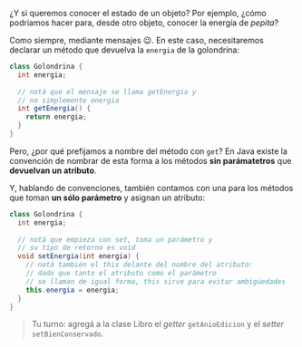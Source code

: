 ¿Y si queremos conocer el estado de un objeto? Por ejemplo, ¿cómo podríamos hacer para, desde otro objeto, conocer la energía de  _pepita_?

Como siempre, mediante mensajes :wink:. En este caso, necesitaremos declarar un método que devuelva la `energia` de la golondrina:

```java
class Golondrina {
  int energia;
  
  // notá que el mensaje se llama getEnergia y
  // no simplemente energia
  int getEnergia() {
    return energia;
  }
}
```

Pero, ¿por qué prefijamos a nombre del método con `get`? En Java existe la convención de nombrar de esta forma a los métodos **sin parámatetros** que **devuelvan un atributo**.

Y, hablando de convenciones, también contamos con una para los métodos que toman **un sólo parámetro** y asignan un atributo:


```java
class Golondrina {
  int energia;
  
  // notá que empieza con set, toma un parámetro y
  // su tipo de retorno es void
  void setEnergia(int energia) { 
    // notá también el this delante del nombre del atributo: 
    // dado que tanto el atributo como el parámetro
    // se llaman de igual forma, this sirve para evitar ambigüedades
    this.energia = energia;
  }
}
```

> Tu turno: agregá a la clase Libro el _getter_ `getAnioEdicion` y el _setter_ `setBienConservado`. 

